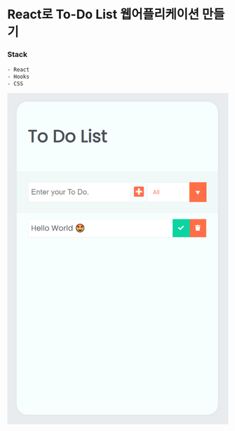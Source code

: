 # React로 To-Do List 웹어플리케이션 만들기

### Stack

    - React
    - Hooks
    - CSS

<img src="./public/loading_img.png" />
